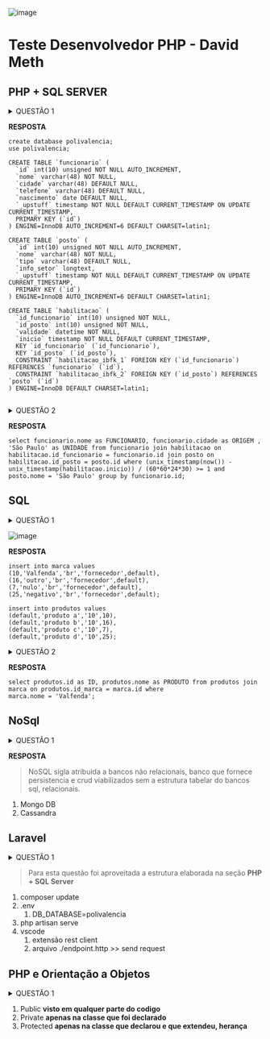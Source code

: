 ![image](https://user-images.githubusercontent.com/26856017/67604087-07654600-f751-11e9-9887-9a873c39b935.png)

# Teste Desenvolvedor PHP - David Meth

## PHP + SQL SERVER

<details>
  <summary>QUESTÃO 1</summary>
  <p>
    Criar um banco de dados utilizando a linguagem SQL chamado polivalência de
acordo com as considerações abaixo:
</p>
<p>
    O funcionário deve possuir características como nome, data de nascimento,
cidade, telefone.
</p>
<p>
    O posto de trabalho deve conter informações do setor do posto, nome do
posto e tipo do posto.
</p>
<p>
    O banco de dados deve ser capaz de permitir a polivalência (o funcionário
pode ser habilitado a diversos postos de trabalho). E a habilitação de cada
funcionário deve conter uma data de validade.
  </p>
<p>
   Crie uma consulta SQL que devolva os funcionários habilitados ao posto de trabalho
    “São Paulo” com mais de 1 mês de habilitação com base na data atual.</p>
</p>

</details>
 
**RESPOSTA**

```
create database polivalencia;
use polivalencia;
```

```
CREATE TABLE `funcionario` (
  `id` int(10) unsigned NOT NULL AUTO_INCREMENT,
  `nome` varchar(48) NOT NULL,
  `cidade` varchar(48) DEFAULT NULL,
  `telefone` varchar(48) DEFAULT NULL,
  `nascimento` date DEFAULT NULL,
  `_upstuff` timestamp NOT NULL DEFAULT CURRENT_TIMESTAMP ON UPDATE CURRENT_TIMESTAMP,
  PRIMARY KEY (`id`)
) ENGINE=InnoDB AUTO_INCREMENT=6 DEFAULT CHARSET=latin1;

```

```
CREATE TABLE `posto` (
  `id` int(10) unsigned NOT NULL AUTO_INCREMENT,
  `nome` varchar(48) NOT NULL,
  `tipo` varchar(48) DEFAULT NULL,
  `info_setor` longtext,
  `_upstuff` timestamp NOT NULL DEFAULT CURRENT_TIMESTAMP ON UPDATE CURRENT_TIMESTAMP,
  PRIMARY KEY (`id`)
) ENGINE=InnoDB AUTO_INCREMENT=6 DEFAULT CHARSET=latin1;

```

```
CREATE TABLE `habilitacao` (
  `id_funcionario` int(10) unsigned NOT NULL,
  `id_posto` int(10) unsigned NOT NULL,
  `validade` datetime NOT NULL,
  `inicio` timestamp NOT NULL DEFAULT CURRENT_TIMESTAMP,
  KEY `id_funcionario` (`id_funcionario`),
  KEY `id_posto` (`id_posto`),
  CONSTRAINT `habilitacao_ibfk_1` FOREIGN KEY (`id_funcionario`) REFERENCES `funcionario` (`id`),
  CONSTRAINT `habilitacao_ibfk_2` FOREIGN KEY (`id_posto`) REFERENCES `posto` (`id`)
) ENGINE=InnoDB DEFAULT CHARSET=latin1;


```


<details>
  <summary>QUESTÃO 2</summary>
  <p> Crie uma consulta SQL que devolva os funcionários habilitados ao posto de trabalho
“São Paulo” com mais de 1 mês de habilitação com base na data atual.</p>
</details>

**RESPOSTA**
```
select funcionario.nome as FUNCIONARIO, funcionario.cidade as ORIGEM , 'São Paulo' as UNIDADE from funcionario join habilitacao on habilitacao.id_funcionario = funcionario.id join posto on habilitacao.id_posto = posto.id where (unix_timestamp(now()) - unix_timestamp(habilitacao.inicio)) / (60*60*24*30) >= 1 and posto.nome = 'São Paulo' group by funcionario.id;
```

## SQL

<details>
  <summary>QUESTÃO 1</summary>
  <p> Crie um script em SQL para inserir dados em cada tabela. </p>
</details>

![image](https://user-images.githubusercontent.com/26856017/67603914-99b91a00-f750-11e9-944e-14b08760e956.png)


**RESPOSTA**
```
insert into marca values 
(10,'Valfenda','br','fornecedor',default),
(16,'outro','br','fornecedor',default),
(7,'nulo','br','fornecedor',default),
(25,'negativo','br','fornecedor',default);
```

```
insert into produtos values
(default,'produto a','10',10),
(default,'produto b','10',16),
(default,'produto c','10',7),
(default,'produto d','10',25);
```

<details>
  <summary>QUESTÃO 2</summary>
  <p> Crie uma consulta em SQL que liste os Id e Nome dos produtos que seja da marca
“Valfenda”. </p>
</details>

**RESPOSTA**
```
select produtos.id as ID, produtos.nome as PRODUTO from produtos join marca on produtos.id_marca = marca.id where
marca.nome = 'Valfenda';
```

## NoSql

<details>
  <summary>QUESTÃO 1</summary>
  <p> Explique com poucas palavras o que entede sobre o tema “Banco NoSql” e cite um
exemplo de um banco. </p>
</details>

**RESPOSTA**
> NoSQL sigla atribuida a bancos não relacionais, banco que fornece persistencia e crud viabilizados sem a estrutura tabelar do bancos sql, relacionais.

1. Mongo DB
2. Cassandra

## Laravel

<details>
  <summary>QUESTÃO 1</summary>
  <p> Crie uma Api usando o framework Laravel que retorne os funcionários que trabalham
no Brasil. </p>
</details>

> Para esta questão foi aproveitada a estrutura elaborada na seção **PHP + SQL Server**

1. composer update
2. .env 
    1.  DB_DATABASE=polivalencia
3. php artisan serve
4. vscode
    1. extensão rest client
    2. arquivo ./endpoint.http >> send request

## PHP e Orientação a Objetos
        
<details>
  <summary>QUESTÃO 1</summary>
  <p> Qual a diferença entre protected, private, public? </p>
</details>        

1. Public       **visto em qualquer parte do codigo**
2. Private      **apenas na classe que foi declarado**
3. Protected    **apenas na classe que declarou e que extendeu, herança**




